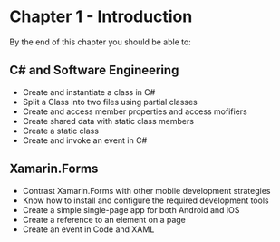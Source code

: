 # Chapter 1 - Introduction
By the end of this chapter you should be able to:

## C# and Software Engineering
- Create and instantiate a class in C#
- Split a Class into two files using partial classes
- Create and access member properties and access mofifiers
- Create shared data with static class members
- Create a static class
- Create and invoke an event in C#

## Xamarin.Forms

- Contrast Xamarin.Forms with other mobile development strategies
- Know how to install and configure the required development tools
- Create a simple single-page app for both Android and iOS
- Create a reference to an element on a page
- Create an event in Code and XAML


